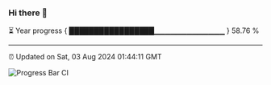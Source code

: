 ### Hi there 👋

⏳ Year progress { █████████████████▁▁▁▁▁▁▁▁▁▁▁▁▁ } 58.76 %

---

⏰ Updated on Sat, 03 Aug 2024 01:44:11 GMT

![Progress Bar CI](https://github.com/IshwaranRudhara/GIT-ACTION/workflows/Progress%20Bar%20CI/badge.svg)
